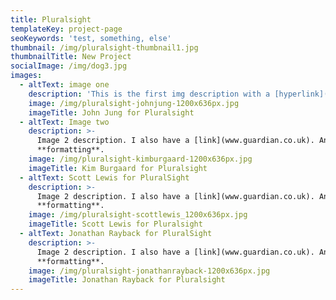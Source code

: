 ```yaml
---
title: Pluralsight
templateKey: project-page
seoKeywords: 'test, something, else'
thumbnail: /img/pluralsight-thumbnail1.jpg
thumbnailTitle: New Project
socialImage: /img/dog3.jpg
images:
  - altText: image one
    description: 'This is the first img description with a [hyperlink](www.google.com)'
    image: /img/pluralsight-johnjung-1200x636px.jpg
    imageTitle: John Jung for Pluralsight
  - altText: Image two
    description: >-
      Image 2 description. I also have a [link](www.guardian.co.uk). And some
      **formatting**.
    image: /img/pluralsight-kimburgaard-1200x636px.jpg
    imageTitle: Kim Burgaard for Pluralsight
  - altText: Scott Lewis for PluralSight
    description: >-
      Image 2 description. I also have a [link](www.guardian.co.uk). And some
      **formatting**.
    image: /img/pluralsight-scottlewis_1200x636px.jpg
    imageTitle: Scott Lewis for Pluralsight
  - altText: Jonathan Rayback for PluralSight
    description: >-
      Image 2 description. I also have a [link](www.guardian.co.uk). And some
      **formatting**.
    image: /img/pluralsight-jonathanrayback-1200x636px.jpg
    imageTitle: Jonathan Rayback for Pluralsight
---
```


